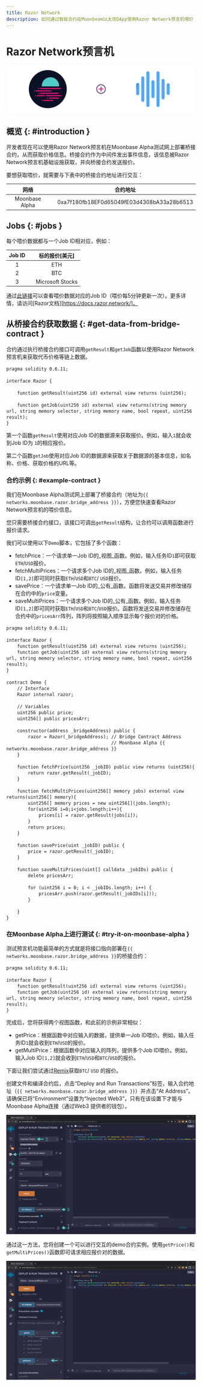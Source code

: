 ```yaml
---
title: Razor Network
description: 如何通过智能合约在Moonbeam以太坊DApp使用Razor Network预言机喂价
---
```

# Razor Network预言机

![Razor Network Moonbeam Diagram](/images/razor/razor-banner.png)

## 概览 {: #introduction } 

开发者现在可以使用Razor Network预言机在Moonbase Alpha测试网上部署桥接合约，从而获取价格信息。桥接合约作为中间件发出事件信息，该信息被Razor Network预言机基础设施获取，并向桥接合约发送报价。

要想获取喂价，就需要与下表中的桥接合约地址进行交互：

|   网络    | |     合约地址        |
|:--------------:|-|:------------------------------------------:|
| Moonbase Alpha | | 0xa7f180fb18EF0d65049fE03d4308bA33a28b6513 |

## Jobs {: #jobs } 

每个喂价数据都与一个Job ID相对应，例如：

| Job ID |      |  标的报价[美元]  |
| :----: | ---- | :--------------: |
|   1    |      |       ETH        |
|   2    |      |       BTC        |
|   3    |      | Microsoft Stocks |

通过[此链接](https://razorscan.io/#/custom)可以查看喂价数据对应的Job ID（喂价每5分钟更新一次）。更多详情，请访问[Razor文档][https://docs.razor.network/]。

## 从桥接合约获取数据 {: #get-data-from-bridge-contract } 

合约通过执行桥接合约接口可调用`getResult`和`getJob`函数以使用Razor Network预言机来获取代币价格等链上数据。

```solidity
pragma solidity 0.6.11;

interface Razor {
    
    function getResult(uint256 id) external view returns (uint256);
    
    function getJob(uint256 id) external view returns(string memory url, string memory selector, string memory name, bool repeat, uint256 result);
}
```

第一个函数`getResult`使用对应Job ID的数据源来获取报价。例如，输入`1`就会收到Job ID为 `1`的相应报价。

第二个函数`getJob`使用对应Job ID的数据源来获取关于数据源的基本信息，如名称、价格、获取价格的URL等。

### 合约示例 {: #example-contract } 

我们在Moonbase Alpha测试网上部署了桥接合约（地址为`{{ networks.moonbase.razor.bridge_address }}`），方便您快速查看Razor Network预言机的喂价信息。

您只需要桥接合约接口，该接口可调出`getResult`结构，让合约可以调用函数进行报价请求。


我们可以使用以下`Demo`脚本，它包括了多个函数：

 - fetchPrice：一个请求单一Job ID的_视图_函数。例如，输入任务ID`1`即可获取`ETH`/`USD`报价。
 - fetchMultiPrices：一个请求多个Job ID的_视图_函数。例如，输入任务ID`[1,2]`即可同时获取`ETH`/`USD`和`BTC`/ `USD`报价。
 - savePrice：一个请求单一Job ID的_公有_函数。函数将发送交易并修改储存在合约中的`price`变量。
 - saveMultiPrices：一个请求多个Job ID的_公有_函数。例如，输入任务ID`[1,2]`即可同时获取`ETH`/`USD`和`BTC`/`USD`报价。函数将发送交易并修改储存在合约中的`pricesArr`阵列，阵列将按照输入顺序显示每个报价对的价格。

```solidity
pragma solidity 0.6.11;

interface Razor {
    function getResult(uint256 id) external view returns (uint256);
    function getJob(uint256 id) external view returns(string memory url, string memory selector, string memory name, bool repeat, uint256 result);
}

contract Demo {
    // Interface
    Razor internal razor;
    
    // Variables
    uint256 public price;
    uint256[] public pricesArr;

    constructor(address _bridgeAddress) public {
        razor = Razor(_bridgeAddress); // Bridge Contract Address
                                       // Moonbase Alpha {{ networks.moonbase.razor.bridge_address }}
    }

    function fetchPrice(uint256 _jobID) public view returns (uint256){
        return razor.getResult(_jobID);
    }
    
    function fetchMultiPrices(uint256[] memory jobs) external view returns(uint256[] memory){
        uint256[] memory prices = new uint256[](jobs.length);
        for(uint256 i=0;i<jobs.length;i++){
            prices[i] = razor.getResult(jobs[i]);
        }
        return prices;
    }
    
    function savePrice(uint _jobID) public {
        price = razor.getResult(_jobID);
    }

    function saveMultiPrices(uint[] calldata _jobIDs) public {
        delete pricesArr;
        
        for (uint256 i = 0; i < _jobIDs.length; i++) {
            pricesArr.push(razor.getResult(_jobIDs[i]));
        }

    }
}
```

### 在Moonbase Alpha上进行测试 {: #try-it-on-moonbase-alpha } 

测试预言机功能最简单的方式就是将接口指向部署在`{{ networks.moonbase.razor.bridge_address }}`的桥接合约：

```sol
pragma solidity 0.6.11;

interface Razor {
    function getResult(uint256 id) external view returns (uint256);
    function getJob(uint256 id) external view returns(string memory url, string memory selector, string memory name, bool repeat, uint256 result);
}
```

完成后，您将获得两个视图函数，和此前的示例非常相似：

 - getPrice：根据函数中对应输入的数据，提供单一Job ID喂价。例如，输入任务ID`1`就会收到`ETH`/`USD`的报价。
 - getMultiPrice：根据函数中对应输入的阵列，提供多个Job ID喂价。例如，输入Job ID`[1,2]`就会收到`ETH`/`USD`和`BTC`/`USD`的报价。

下面让我们尝试通过[Remix](/integrations/remix/)获取`BTC`/ `USD` 的报价。

创建文件和编译合约后，点击“Deploy and Run Transactions”标签，输入合约地址（`{{ networks.moonbase.razor.bridge_address }}`）并点击“At Address”。请确保已将“Environment”设置为“Injected Web3”，只有在该设置下才能与Moonbase Alpha连接（通过Web3 提供者的钱包）。

![Razor Remix deploy](/images/razor/razor-demo1.png)

通过这一方法，您将创建一个可以进行交互的demo合约实例。使用`getPrice()`和`getMultiPrices()`函数即可请求相应报价对的数据。

![Razor check price](/images/razor/razor-demo2.png)
